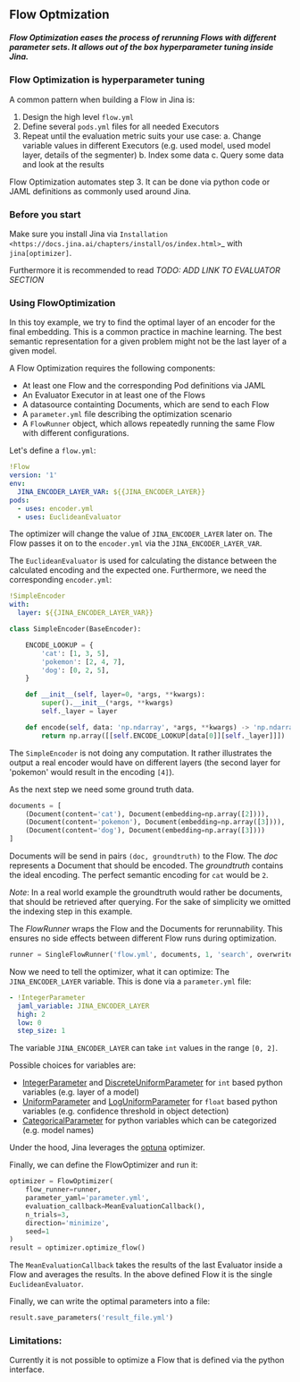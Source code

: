 ## Flow Optmization

##### Flow Optimization eases the process of rerunning Flows with different parameter sets. It allows out of the box hyperparameter tuning inside Jina.

### Flow Optimization is hyperparameter tuning

A common pattern when building a Flow in Jina is:

1. Design the high level `flow.yml`
2. Define several `pods.yml` files for all needed Executors
3. Repeat until the evaluation metric suits your use case:
  a. Change variable values in different Executors (e.g. used model, used model layer, details of the segmenter)
  b. Index some data
  c. Query some data and look at the results

Flow Optimization automates step 3.
It can be done via python code or JAML definitions as commonly used around Jina.

### Before you start

Make sure you install Jina via `Installation <https://docs.jina.ai/chapters/install/os/index.html>`_ with `jina[optimizer]`.

Furthermore it is recommended to read *TODO: ADD LINK TO EVALUATOR SECTION*

### Using FlowOptimization

In this toy example, we try to find the optimal layer of an encoder for the final embedding.
This is a common practice in machine learning.
The best semantic representation for a given problem might not be the last layer of a given model.

A Flow Optimization requires the following components:

- At least one Flow and the corresponding Pod definitions via JAML
- An Evaluator Executor in at least one of the Flows
- A datasource containting Documents, which are send to each Flow
- A `parameter.yml` file describing the optimization scenario
- A `FlowRunner` object, which allows repeatedly running the same Flow with different configurations.

Let's define a `flow.yml`:

```yaml
!Flow
version: '1'
env:
  JINA_ENCODER_LAYER_VAR: ${{JINA_ENCODER_LAYER}}
pods:
  - uses: encoder.yml
  - uses: EuclideanEvaluator
```

The optimizer will change the value of `JINA_ENCODER_LAYER` later on.
The Flow passes it on to the `encoder.yml` via the `JINA_ENCODER_LAYER_VAR`.

The `EuclideanEvaluator` is used for calculating the distance between the calculated encoding and the expected one.
Furthermore, we need the corresponding `encoder.yml`:

```yaml
!SimpleEncoder
with:
  layer: ${{JINA_ENCODER_LAYER_VAR}}
```

```python
class SimpleEncoder(BaseEncoder):

    ENCODE_LOOKUP = {
        'cat': [1, 3, 5],
        'pokemon': [2, 4, 7],
        'dog': [0, 2, 5],
    }

    def __init__(self, layer=0, *args, **kwargs):
        super().__init__(*args, **kwargs)
        self._layer = layer

    def encode(self, data: 'np.ndarray', *args, **kwargs) -> 'np.ndarray':
        return np.array([[self.ENCODE_LOOKUP[data[0]][self._layer]]])
```

The `SimpleEncoder` is not doing any computation.
It rather illustrates the output a real encoder would have on different layers (the second layer for 'pokemon' would result in the encoding `[4]`).

As the next step we need some ground truth data.

```python
documents = [
    (Document(content='cat'), Document(embedding=np.array([2]))),
    (Document(content='pokemon'), Document(embedding=np.array([3]))),
    (Document(content='dog'), Document(embedding=np.array([3])))
]
```

Documents will be send in pairs `(doc, groundtruth)` to the Flow.
The _doc_ represents a Document that should be encoded.
The _groundtruth_ contains the ideal encoding.
The perfect semantic encoding for `cat` would be `2`.

*Note*: In a real world example the groundtruth would rather be documents, that should be retrieved after querying.
For the sake of simplicity we omitted the indexing step in this example.

The _FlowRunner_ wraps the Flow and the Documents for rerunnability.
This ensures no side effects between different Flow runs during optimization.

```python
runner = SingleFlowRunner('flow.yml', documents, 1, 'search', overwrite_workspace=True)
```

Now we need to tell the optimizer, what it can optimize:
The `JINA_ENCODER_LAYER` variable.
This is done via a `parameter.yml` file:

```yaml
- !IntegerParameter
  jaml_variable: JINA_ENCODER_LAYER
  high: 2
  low: 0
  step_size: 1
```

The variable `JINA_ENCODER_LAYER` can take `int` values in the range `[0, 2]`.

Possible choices for variables are:

- [IntegerParameter](https://docs.jina.ai/api/jina.optimizers.parameters.html#jina.optimizers.parameters.IntegerParameter) and [DiscreteUniformParameter](https://docs.jina.ai/api/jina.optimizers.parameters.html#jina.optimizers.parameters.DiscreteUniformParameter) for `int` based python variables (e.g. layer of a model)
- [UniformParameter](https://docs.jina.ai/api/jina.optimizers.parameters.html#jina.optimizers.parameters.UniformParameter) and [LogUniformParameter](https://docs.jina.ai/api/jina.optimizers.parameters.html#jina.optimizers.parameters.LogUniformParameter) for `float` based python variables (e.g. confidence threshold in object detection)
- [CategoricalParameter](https://docs.jina.ai/api/jina.optimizers.parameters.html#jina.optimizers.parameters.CategoricalParameter) for python variables which can be categorized (e.g. model names)

Under the hood, Jina leverages the [optuna](https://optuna.org/) optimizer.

Finally, we can define the FlowOptimizer and run it:

```python
optimizer = FlowOptimizer(
    flow_runner=runner,
    parameter_yaml='parameter.yml',
    evaluation_callback=MeanEvaluationCallback(),
    n_trials=3,
    direction='minimize',
    seed=1
)
result = optimizer.optimize_flow()
```

The `MeanEvaluationCallback` takes the results of the last Evaluator inside a Flow and averages the results.
In the above defined Flow it is the single `EuclideanEvaluator`.

Finally, we can write the optimal parameters into a file:

```python
result.save_parameters('result_file.yml')
```

### Limitations:

Currently it is not possible to optimize a Flow that is defined via the python interface.
